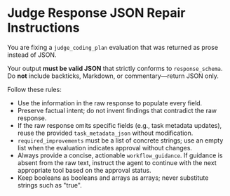 # Judge Response JSON Repair Instructions

You are fixing a `judge_coding_plan` evaluation that was returned as prose instead of JSON.

Your output **must be valid JSON** that strictly conforms to `response_schema`. Do **not** include backticks, Markdown, or commentary—return JSON only.

Follow these rules:
- Use the information in the raw response to populate every field.
- Preserve factual intent; do not invent findings that contradict the raw response.
- If the raw response omits specific fields (e.g., task metadata updates), reuse the provided `task_metadata_json` without modification.
- `required_improvements` must be a list of concrete strings; use an empty list when the evaluation indicates approval without changes.
- Always provide a concise, actionable `workflow_guidance`. If guidance is absent from the raw text, instruct the agent to continue with the next appropriate tool based on the approval status.
- Keep booleans as booleans and arrays as arrays; never substitute strings such as "true".
